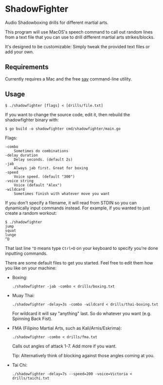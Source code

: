 # ShadowFighter

Audio Shadowboxing drills for different martial arts.

This program will use MacOS's speech command to call out random lines from a text file
that you can use to drill different martial arts strikes/blocks.

It's designed to be customizable: Simply tweak the provided text files or add your own.

## Requirements

Currently requires a Mac and the free [say](https://support.apple.com/kb/PH25378?viewlocale=en_US&locale=en_US
) command-line utility.

## Usage

    $ ./shadowfighter [flags] < [drills/file.txt]

If you want to change the source code, edit it, then rebuild the shadowfighter binary with:
 
    $ go build -o shadowfighter cmd/shadowfighter/main.go

Flags:

    -combo
	    Sometimes do combinations
    -delay duration
        Delay seconds. (default 2s)
    -jab
        Always jab first. Great for boxing
	-speed
        Voice speed. (default "300")
	-voice string
	    Voice (default "Alex")
    -wildcard
        Sometimes finish with whatever move you want

If you don't specify a filename, it will read from STDIN so you can dynamically input commands instead. For example, if you wanted to just create a random workout:

    $ ./shadowfighter
    jump
    squat
    lunge
    ^D
That last line `^D` means type `Ctrl+D` on your keyboard to specify you're done inputting commands.

There are some default files to get you started. Feel free to edit them how you like on your machine:

* Boxing:

    `./shadowfighter -jab -combo < drills/boxing.txt`

* Muay Thai: 

    `./shadowfighter -delay=3s -combo -wildcard < drills/thai-boxing.txt`

  For wildcard it will say "anything" last. So do whatever you want (e.g. Spinning Back Fist).

* FMA (Filipino Martial Arts, such as Kali/Arnis/Eskrima):

    `./shadowfighter -combo < drills/fma.txt`

  Calls out angles of attack 1-7. Add more if you want.

  Tip: Alternatively think of blocking against those angles coming at you.

* Tai Chi:

    `./shadowfighter -delay=7s --speed=200 -voice=Victoria < drills/taichi.txt`


